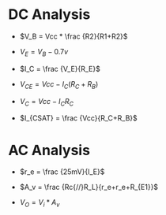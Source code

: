 # DC Analysis

* $V_B = Vcc * \frac {R2}{R1+R2}$

* $V_E = V_B - 0.7v$

* $I_C = \frac {V_E}{R_E}$

* $V_{CE} = Vcc - I_C(R_C + R_B)$

* $V_C = Vcc - I_CR_C$

* $I_{CSAT} = \frac {Vcc}{R_C+R_B}$

# AC Analysis

* $r_e = \frac {25mV}{I_E}$

* $A_v = \frac {Rc{//}R_L}{r_e+r_e+R_{E1}}$

* $V_O = V_i * A_v$ 
